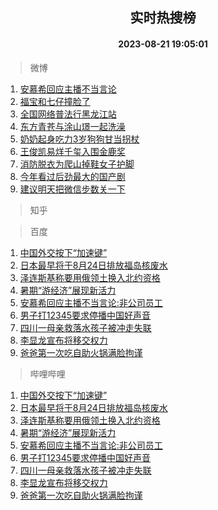<div align="center"><h2>实时热搜榜</h2><h4>2023-08-21 19:05:01</h4></div>

> 微博  

1. [安慕希回应主播不当言论](https://s.weibo.com/weibo?q=%23%E5%AE%89%E6%85%95%E5%B8%8C%E5%9B%9E%E5%BA%94%E4%B8%BB%E6%92%AD%E4%B8%8D%E5%BD%93%E8%A8%80%E8%AE%BA%23&t=31&band_rank=1&Refer=top)<br />
2. [福宝和七仔撞脸了](https://s.weibo.com/weibo?q=%23%E7%A6%8F%E5%AE%9D%E5%92%8C%E4%B8%83%E4%BB%94%E6%92%9E%E8%84%B8%E4%BA%86%23&t=31&band_rank=2&Refer=top)<br />
3. [全国网络普法行黑龙江站](https://s.weibo.com/weibo?q=%23%E5%85%A8%E5%9B%BD%E7%BD%91%E7%BB%9C%E6%99%AE%E6%B3%95%E8%A1%8C%E9%BB%91%E9%BE%99%E6%B1%9F%E7%AB%99%23&t=31&band_rank=3&Refer=top)<br />
4. [东方青苍与涂山璟一起洗澡](https://s.weibo.com/weibo?q=%23%E4%B8%9C%E6%96%B9%E9%9D%92%E8%8B%8D%E4%B8%8E%E6%B6%82%E5%B1%B1%E7%92%9F%E4%B8%80%E8%B5%B7%E6%B4%97%E6%BE%A1%23&t=31&band_rank=4&Refer=top)<br />
5. [奶奶起身吃力3岁狗狗甘当拐杖](https://s.weibo.com/weibo?q=%23%E5%A5%B6%E5%A5%B6%E8%B5%B7%E8%BA%AB%E5%90%83%E5%8A%9B3%E5%B2%81%E7%8B%97%E7%8B%97%E7%94%98%E5%BD%93%E6%8B%90%E6%9D%96%23&t=31&band_rank=5&Refer=top)<br />
6. [王俊凯易烊千玺入围金鹿奖](https://s.weibo.com/weibo?q=%23%E7%8E%8B%E4%BF%8A%E5%87%AF%E6%98%93%E7%83%8A%E5%8D%83%E7%8E%BA%E5%85%A5%E5%9B%B4%E9%87%91%E9%B9%BF%E5%A5%96%23&t=31&band_rank=6&Refer=top)<br />
7. [消防脱衣为爬山掉鞋女子护脚](https://s.weibo.com/weibo?q=%23%E6%B6%88%E9%98%B2%E8%84%B1%E8%A1%A3%E4%B8%BA%E7%88%AC%E5%B1%B1%E6%8E%89%E9%9E%8B%E5%A5%B3%E5%AD%90%E6%8A%A4%E8%84%9A%23&t=31&band_rank=7&Refer=top)<br />
8. [今年看过后劲最大的国产剧](https://s.weibo.com/weibo?q=%23%E4%BB%8A%E5%B9%B4%E7%9C%8B%E8%BF%87%E5%90%8E%E5%8A%B2%E6%9C%80%E5%A4%A7%E7%9A%84%E5%9B%BD%E4%BA%A7%E5%89%A7%23&t=31&band_rank=8&Refer=top)<br />
9. [建议明天把微信步数关一下](https://s.weibo.com/weibo?q=%23%E5%BB%BA%E8%AE%AE%E6%98%8E%E5%A4%A9%E6%8A%8A%E5%BE%AE%E4%BF%A1%E6%AD%A5%E6%95%B0%E5%85%B3%E4%B8%80%E4%B8%8B%23&t=31&band_rank=9&Refer=top)<br />

> 知乎  


> 百度  

1. [中国外交按下“加速键”](https://www.baidu.com/s?wd=%E4%B8%AD%E5%9B%BD%E5%A4%96%E4%BA%A4%E6%8C%89%E4%B8%8B%E2%80%9C%E5%8A%A0%E9%80%9F%E9%94%AE%E2%80%9D&sa=fyb_news&rsv_dl=fyb_news)<br />
2. [日本最早将于8月24日排放福岛核废水](https://www.baidu.com/s?wd=%E6%97%A5%E6%9C%AC%E6%9C%80%E6%97%A9%E5%B0%86%E4%BA%8E8%E6%9C%8824%E6%97%A5%E6%8E%92%E6%94%BE%E7%A6%8F%E5%B2%9B%E6%A0%B8%E5%BA%9F%E6%B0%B4&sa=fyb_news&rsv_dl=fyb_news)<br />
3. [泽连斯基称要用俄领土换入北约资格](https://www.baidu.com/s?wd=%E6%B3%BD%E8%BF%9E%E6%96%AF%E5%9F%BA%E7%A7%B0%E8%A6%81%E7%94%A8%E4%BF%84%E9%A2%86%E5%9C%9F%E6%8D%A2%E5%85%A5%E5%8C%97%E7%BA%A6%E8%B5%84%E6%A0%BC&sa=fyb_news&rsv_dl=fyb_news)<br />
4. [暑期“游经济”展现新活力](https://www.baidu.com/s?wd=%E6%9A%91%E6%9C%9F%E2%80%9C%E6%B8%B8%E7%BB%8F%E6%B5%8E%E2%80%9D%E5%B1%95%E7%8E%B0%E6%96%B0%E6%B4%BB%E5%8A%9B&sa=fyb_news&rsv_dl=fyb_news)<br />
5. [安慕希回应主播不当言论:非公司员工](https://www.baidu.com/s?wd=%E5%AE%89%E6%85%95%E5%B8%8C%E5%9B%9E%E5%BA%94%E4%B8%BB%E6%92%AD%E4%B8%8D%E5%BD%93%E8%A8%80%E8%AE%BA%3A%E9%9D%9E%E5%85%AC%E5%8F%B8%E5%91%98%E5%B7%A5&sa=fyb_news&rsv_dl=fyb_news)<br />
6. [男子打12345要求停播中国好声音](https://www.baidu.com/s?wd=%E7%94%B7%E5%AD%90%E6%89%9312345%E8%A6%81%E6%B1%82%E5%81%9C%E6%92%AD%E4%B8%AD%E5%9B%BD%E5%A5%BD%E5%A3%B0%E9%9F%B3&sa=fyb_news&rsv_dl=fyb_news)<br />
7. [四川一母亲救落水孩子被冲走失联](https://www.baidu.com/s?wd=%E5%9B%9B%E5%B7%9D%E4%B8%80%E6%AF%8D%E4%BA%B2%E6%95%91%E8%90%BD%E6%B0%B4%E5%AD%A9%E5%AD%90%E8%A2%AB%E5%86%B2%E8%B5%B0%E5%A4%B1%E8%81%94&sa=fyb_news&rsv_dl=fyb_news)<br />
8. [李显龙宣布将移交权力](https://www.baidu.com/s?wd=%E6%9D%8E%E6%98%BE%E9%BE%99%E5%AE%A3%E5%B8%83%E5%B0%86%E7%A7%BB%E4%BA%A4%E6%9D%83%E5%8A%9B&sa=fyb_news&rsv_dl=fyb_news)<br />
9. [爸爸第一次吃自助火锅满脸拘谨](https://www.baidu.com/s?wd=%E7%88%B8%E7%88%B8%E7%AC%AC%E4%B8%80%E6%AC%A1%E5%90%83%E8%87%AA%E5%8A%A9%E7%81%AB%E9%94%85%E6%BB%A1%E8%84%B8%E6%8B%98%E8%B0%A8&sa=fyb_news&rsv_dl=fyb_news)<br />

> 哔哩哔哩  

1. [中国外交按下“加速键”](https://www.baidu.com/s?wd=%E4%B8%AD%E5%9B%BD%E5%A4%96%E4%BA%A4%E6%8C%89%E4%B8%8B%E2%80%9C%E5%8A%A0%E9%80%9F%E9%94%AE%E2%80%9D&sa=fyb_news&rsv_dl=fyb_news)<br />
2. [日本最早将于8月24日排放福岛核废水](https://www.baidu.com/s?wd=%E6%97%A5%E6%9C%AC%E6%9C%80%E6%97%A9%E5%B0%86%E4%BA%8E8%E6%9C%8824%E6%97%A5%E6%8E%92%E6%94%BE%E7%A6%8F%E5%B2%9B%E6%A0%B8%E5%BA%9F%E6%B0%B4&sa=fyb_news&rsv_dl=fyb_news)<br />
3. [泽连斯基称要用俄领土换入北约资格](https://www.baidu.com/s?wd=%E6%B3%BD%E8%BF%9E%E6%96%AF%E5%9F%BA%E7%A7%B0%E8%A6%81%E7%94%A8%E4%BF%84%E9%A2%86%E5%9C%9F%E6%8D%A2%E5%85%A5%E5%8C%97%E7%BA%A6%E8%B5%84%E6%A0%BC&sa=fyb_news&rsv_dl=fyb_news)<br />
4. [暑期“游经济”展现新活力](https://www.baidu.com/s?wd=%E6%9A%91%E6%9C%9F%E2%80%9C%E6%B8%B8%E7%BB%8F%E6%B5%8E%E2%80%9D%E5%B1%95%E7%8E%B0%E6%96%B0%E6%B4%BB%E5%8A%9B&sa=fyb_news&rsv_dl=fyb_news)<br />
5. [安慕希回应主播不当言论:非公司员工](https://www.baidu.com/s?wd=%E5%AE%89%E6%85%95%E5%B8%8C%E5%9B%9E%E5%BA%94%E4%B8%BB%E6%92%AD%E4%B8%8D%E5%BD%93%E8%A8%80%E8%AE%BA%3A%E9%9D%9E%E5%85%AC%E5%8F%B8%E5%91%98%E5%B7%A5&sa=fyb_news&rsv_dl=fyb_news)<br />
6. [男子打12345要求停播中国好声音](https://www.baidu.com/s?wd=%E7%94%B7%E5%AD%90%E6%89%9312345%E8%A6%81%E6%B1%82%E5%81%9C%E6%92%AD%E4%B8%AD%E5%9B%BD%E5%A5%BD%E5%A3%B0%E9%9F%B3&sa=fyb_news&rsv_dl=fyb_news)<br />
7. [四川一母亲救落水孩子被冲走失联](https://www.baidu.com/s?wd=%E5%9B%9B%E5%B7%9D%E4%B8%80%E6%AF%8D%E4%BA%B2%E6%95%91%E8%90%BD%E6%B0%B4%E5%AD%A9%E5%AD%90%E8%A2%AB%E5%86%B2%E8%B5%B0%E5%A4%B1%E8%81%94&sa=fyb_news&rsv_dl=fyb_news)<br />
8. [李显龙宣布将移交权力](https://www.baidu.com/s?wd=%E6%9D%8E%E6%98%BE%E9%BE%99%E5%AE%A3%E5%B8%83%E5%B0%86%E7%A7%BB%E4%BA%A4%E6%9D%83%E5%8A%9B&sa=fyb_news&rsv_dl=fyb_news)<br />
9. [爸爸第一次吃自助火锅满脸拘谨](https://www.baidu.com/s?wd=%E7%88%B8%E7%88%B8%E7%AC%AC%E4%B8%80%E6%AC%A1%E5%90%83%E8%87%AA%E5%8A%A9%E7%81%AB%E9%94%85%E6%BB%A1%E8%84%B8%E6%8B%98%E8%B0%A8&sa=fyb_news&rsv_dl=fyb_news)<br />
